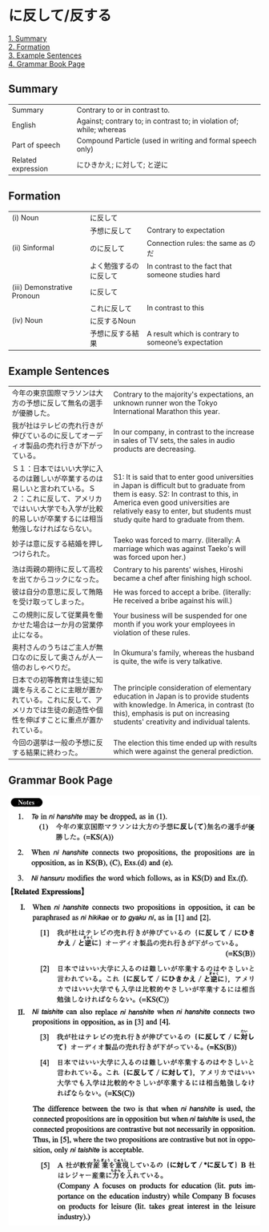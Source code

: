 # に反して/反する

[1. Summary](#summary)<br>
[2. Formation](#formation)<br>
[3. Example Sentences](#example-sentences)<br>
[4. Grammar Book Page](#grammar-book-page)<br>


## Summary

<table><tr>   <td>Summary</td>   <td>Contrary to or in contrast to.</td></tr><tr>   <td>English</td>   <td>Against; contrary to; in contrast to; in violation of; while; whereas</td></tr><tr>   <td>Part of speech</td>   <td>Compound Particle (used in writing and formal speech only)</td></tr><tr>   <td>Related expression</td>   <td>にひきかえ; に対して; と逆に</td></tr></table>

## Formation

<table class="table"><tbody><tr class="tr head"><td class="td"><span class="numbers">(i)</span> <span class="bold">Noun</span></td><td class="td"><span class="concept">に反して</span></td><td class="td"></td></tr><tr class="tr"><td class="td"></td><td class="td"><span>予想</span><span class="concept">に反して</span></td><td class="td"><span>Contrary to expectation</span></td></tr><tr class="tr head"><td class="td"><span class="numbers">(ii)</span> <span class="bold">Sinformal</span></td><td class="td"><span class="concept">のに反して</span></td><td class="td"><span>Connection rules: the same as のだ</span></td></tr><tr class="tr"><td class="td"></td><td class="td"><span>よく勉強する</span><span class="concept">のに反して</span></td><td class="td"><span>In contrast to the fact that someone studies hard</span></td></tr><tr class="tr head"><td class="td"><span class="numbers">(iii)</span> <span class="bold">Demonstrative Pronoun</span></td><td class="td"><span class="concept">に反して</span></td><td class="td"></td></tr><tr class="tr"><td class="td"></td><td class="td"><span>これ</span><span class="concept">に反して</span></td><td class="td"><span>In contrast to this</span></td></tr><tr class="tr head"><td class="td"><span class="numbers">(iv)</span> <span class="bold">Noun</span></td><td class="td"><span class="concept">に反する</span><span>Noun</span></td><td class="td"></td></tr><tr class="tr"><td class="td"></td><td class="td"><span>予想</span><span class="concept">に反する</span><span>結果</span></td><td class="td"><span>A result which is contrary to someone’s expectation</span></td></tr></tbody></table>

## Example Sentences

<table><tr>   <td>今年の東京国際マラソンは大方の予想に反して無名の選手が優勝した。</td>   <td>Contrary to the majority's expectations, an unknown runner won the Tokyo International Marathon this year.</td></tr><tr>   <td>我が社はテレビの売れ行きが伸びているのに反してオーディオ製品の売れ行きが下がっている。</td>   <td>In our company, in contrast to the increase in sales of TV sets, the sales in audio products are decreasing.</td></tr><tr>   <td>Ｓ１：日本ではいい大学に入るのは難しいが卒業するのは易しいと言われている。Ｓ２：これに反して、アメリカではいい大学でも入学が比較的易しいが卒業するには相当勉強しなければならない。</td>   <td>S1: It is said that to enter good universities in Japan is difficult but to graduate from them is easy. S2: In contrast to this, in America even good universities are relatively easy to enter, but students must study quite hard to graduate from them.</td></tr><tr>   <td>妙子は意に反する結婚を押しつけられた。</td>   <td>Taeko was forced to marry. (literally: A marriage which was against Taeko's will was forced upon her.)</td></tr><tr>   <td>浩は両親の期待に反して高校を出てからコックになった。</td>   <td>Contrary to his parents' wishes, Hiroshi became a chef after finishing high school.</td></tr><tr>   <td>彼は自分の意思に反して賄賂を受け取ってしまった。</td>   <td>He was forced to accept a bribe. (literally: He received a bribe against his will.)</td></tr><tr>   <td>この規則に反して従業員を働かせた場合は一か月の営業停止になる。</td>   <td>Your business will be suspended for one month if you work your employees in violation of these rules.</td></tr><tr>   <td>奥村さんのうちはご主人が無口なのに反して奥さんが人一倍のおしゃべりだ。</td>   <td>In Okumura's family, whereas the husband is quite, the wife is very talkative.</td></tr><tr>   <td>日本での初等教育は生徒に知識を与えることに主眼が置かれている。これに反して、アメリカでは生徒の創造性や個性を伸ばすことに重点が置かれている。</td>   <td>The principle consideration of elementary education in Japan is to provide students with knowledge. In America, in contrast (to this), emphasis is put on increasing students' creativity and individual talents.</td></tr><tr>   <td>今回の選挙は一般の予想に反する結果に終わった。</td>   <td>The election this time ended up with results which were against the general prediction.</td></tr></table>

## Grammar Book Page

![](../img/Intermediateに反して／反する.png)

